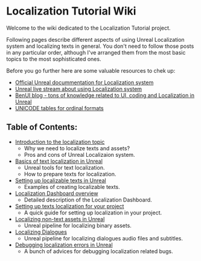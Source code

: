 # Localization Tutorial Wiki

Welcome to the wiki dedicated to the Localization Tutorial project.

Following pages describe different aspects of using Unreal Localization system and localizing texts in general. You don't need to follow those posts in any particular order, although I've arranged them from the most basic topics to the most sophisticated ones.

Before you go further here are some valuable resources to chek up:
- [Official Unreal docummentation for Localization system](https://docs.unrealengine.com/4.26/en-US/ProductionPipelines/Localization/)
- [Unreal live stream about using Localization system](https://www.youtube.com/watch?v=UD2_TEgxkqs)
- [BenUI blog - tons of knowledge related to UI, coding and Localization in Unreal](https://benui.ca/tags/#localization)
- [UNICODE tables for ordinal formats](https://www.unicode.org/cldr/cldr-aux/charts/29/supplemental/language_plural_rules.html)

## Table of Contents:
- [Introduction to the localization topic](1_Introduction/Introduction-to-the-localization.md)
   - Why we need to localize texts and assets?
   - Pros and cons of Unreal Localizaion system.
- [Basics of text localization in Unreal](2_TextLocalizationBasics/Basics-of-text-localization-in-Unreal.md)
   - Unreal tools for text localization.
   - How to prepare texts for localization.
- [Setting up localizable texts in Unreal](3_SettingUpLocalizableTexts/Setting-up-localizable-texts-in-Unreal.md)
   - Examples of creating localizable texts.
- [Localization Dashboard overview](4_LocalizationDashboard/Localization-Dashboard-Overview.md)
   - Detailed description of the Localization Dashboard.
- [Setting up texts localization for your project](4_LocalizationDashboard/Setting-up-texts-localization-for-your-project.md)
   - A quick guide for setting up localization in your project.
- [Localizing non-text assets in Unreal](5_LocalizingNonTextAssets/Localizing-non-text-assets-in-Unreal.md)
   - Unreal pipeline for localizing binary assets.
- [Localizing Dialogues](6_LocalizingDialogues/Localizing-Dialogues-in-Unreal.md)
   - Unreal pipeline for localizing dialogues audio files and subtitles.
- [Debugging localization errors in Unreal](../LT_Wiki/7_DebuggingLocalizationErrors/Debugging-localization-errors-in-Unreal.md)
   - A bunch of advices for debugging localization related bugs.